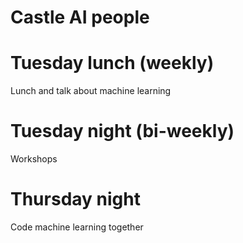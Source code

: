 # Castle AI people

# Tuesday lunch (weekly)
Lunch and talk about machine learning

# Tuesday night (bi-weekly)
Workshops


# Thursday night 
Code machine learning together
